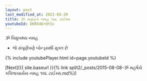```yaml
---
layout: post
last_modified_at: 2021-03-29
title: ૐ યજ્ઞકૃતે નમહ ૧૦૮ ટાઈમ્સ
youtubeId: DKRX46rOtSc
---
```

 
 
 ૐ વિમુખથ્ય નમહ  
 
 -  જે સંપૂર્ણપણે બોન્ડ્સથી મુક્ત છે 
 
  
 
  
 
 
 
 
 
 


{% include youtubePlayer.html id=page.youtubeId %}
 
[Next]({{ site.baseurl }}{% link  split2/_posts/2015-08-08-ૐ મહર્ષયે કપિલાચાર્યય નમહ ૧૦૮ ટાઈમ્સ.md%})
 
